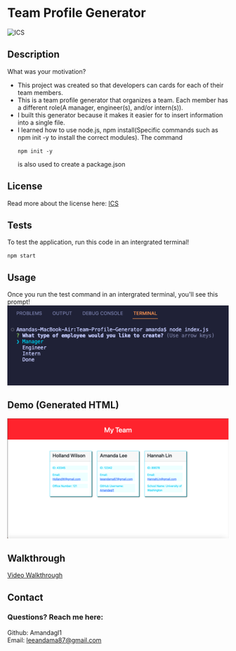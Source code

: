 # Team Profile Generator
![ICS](https://img.shields.io/badge/license-ICS-orange)


## Description

What was your motivation?
- This project was created so that developers can cards for each of their team members.
- This is a team profile generator that organizes a team. Each member has a different role(A manager, engineer(s), and/or intern(s)).
- I built this generator because it makes it easier for to insert information into a single file.
- I learned how to use node.js, npm install(Specific commands such as npm init -y to install the correct modules).
  The command 
  ```
  npm init -y
  ```
  is also used to create a package.json


## License
Read more about the license here: [ICS](https://choosealicense.com/licenses/isc/)

## Tests

To test the application, run this code in an intergrated terminal!
```
npm start
```

## Usage
Once you run the test command in an intergrated terminal, you'll see this prompt!  
![Usage of application](dist/images/usage.png)


## Demo (Generated HTML)
<img src="dist/images/generatedHTML.png" alt="Screenshot of generated HTML" width="800px">

## Walkthrough
[Video Walkthrough](https://drive.google.com/file/d/10qJ9pZtPmJBWpFdSVpwHAyd1Tmjz55kB/view)

## Contact

### Questions? Reach me here:  
Github: Amandagl1  
Email: leeandama87@gmail.com

